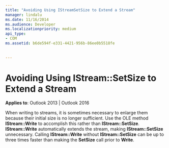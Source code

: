 ```yaml
---
title: "Avoiding Using IStreamSetSize to Extend a Stream"
manager: lindalu
ms.date: 11/16/2014
ms.audience: Developer
ms.localizationpriority: medium
api_type:
- COM
ms.assetid: b6de594f-e331-4421-956b-86ee0b5518fe
 
 
---
```


# Avoiding Using IStream::SetSize to Extend a Stream

**Applies to**: Outlook 2013 | Outlook 2016
  
When writing to streams, it is sometimes necessary to enlarge them because their initial size is no longer sufficient. Use the OLE method **IStream::Write** to accomplish this rather than **IStream::SetSize**. **IStream::Write** automatically extends the stream, making **IStream::SetSize** unnecessary. Calling **IStream::Write** without **IStream::SetSize** can be up to three times faster than making the **SetSize** call prior to **Write**.
  
